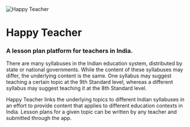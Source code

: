 <img src="https://i.imgur.com/hSpwTGA.png" alt="Happy Teacher">

# Happy Teacher
### A lesson plan platform for teachers in India.

There are many syllabuses in the Indian education system, distributed by state or national governments. While the content of these syllabuses may differ, the underlying content is the same. One syllabus may suggest teaching a certain topic at the 9th Standard level, whereas a different syllabus may suggest teaching it at the 8th Standard level.

Happy Teacher links the underlying topics to different Indian syllabuses in an effort to provide content that applies to different education contexts in India. Lesson plans for a given topic can be written by any teacher and submitted through the app.
